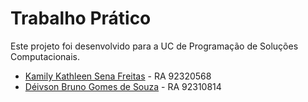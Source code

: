 # Trabalho Prático

Este projeto foi desenvolvido para a UC de Programação de Soluções Computacionais.

* [Kamily Kathleen Sena Freitas](https://github.com/KamilyKathleen) - RA 92320568
* [Déivson Bruno Gomes de Souza](https://github.com/deivsonbru18) - RA 92310814
